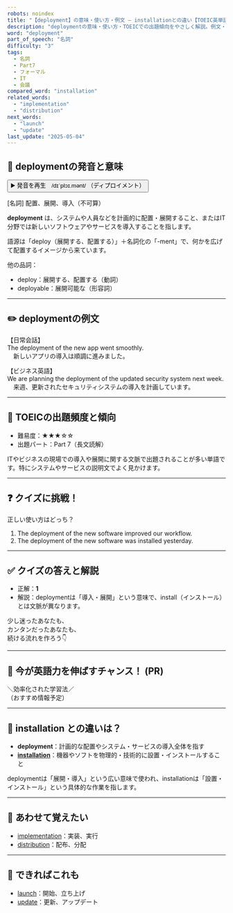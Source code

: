 ```yaml
---
robots: noindex
title: "【deployment】の意味・使い方・例文 ― installationとの違い【TOEIC英単語】"
description: "deploymentの意味・使い方・TOEICでの出題傾向をやさしく解説。例文・クイズ付きでinstallationとの違いもわかりやすく学べます。"
word: "deployment"
part_of_speech: "名詞"
difficulty: "3"
tags:
  - 名詞
  - Part7
  - フォーマル
  - IT
  - 会議
compared_word: "installation"
related_words:
  - "implementation"
  - "distribution"
next_words:
  - "launch"
  - "update"
last_update: "2025-05-04"
---
```


## 🔰 deploymentの発音と意味

<button class="play-audio" onclick="playTTS('deployment')">
  <span class="play-audio-main">
    ▶️ 発音を再生　/dɪˈplɔɪ.mənt/
  </span>
  <span class="play-audio-sub">
    （ディプロイメント）
  </span>
</button>

[名詞] 配置、展開、導入（不可算）

**deployment** は、システムや人員などを計画的に配置・展開すること、またはIT分野では新しいソフトウェアやサービスを導入することを指します。

語源は「deploy（展開する、配置する）」＋名詞化の「-ment」で、何かを広げて配置するイメージから来ています。

他の品詞：  
- deploy：展開する、配置する（動詞）
- deployable：展開可能な（形容詞）

---

## ✏️ deploymentの例文

【日常会話】  
The deployment of the new app went smoothly.  
　新しいアプリの導入は順調に進みました。

【ビジネス英語】  
We are planning the deployment of the updated security system next week.  
　来週、更新されたセキュリティシステムの導入を計画しています。

---

## 🎯 TOEICの出題頻度と傾向

- 難易度：★★★☆☆
- 出題パート：Part 7（長文読解）

ITやビジネスの現場での導入や展開に関する文脈で出題されることが多い単語です。特にシステムやサービスの説明文でよく見かけます。

---

## ❓ クイズに挑戦！

正しい使い方はどっち？

1. The deployment of the new software improved our workflow.  
2. The deployment of the new software was installed yesterday.

---

## ✅ クイズの答えと解説

- 正解：**1**
- 解説：deploymentは「導入・展開」という意味で、install（インストール）とは文脈が異なります。

少し迷ったあなたも、  
カンタンだったあなたも、  
続ける流れを作ろう👇️

---

## 🚀 今が英語力を伸ばすチャンス！ (PR)

<div class="info-center">
＼効率化された学習法／<br>  
（おすすめ情報予定）
</div>

---

## 🤔  installation との違いは？

- **deployment**：計画的な配置やシステム・サービスの導入全体を指す
- **[installation](/word/installation)**：機器やソフトを物理的・技術的に設置・インストールすること

deploymentは「展開・導入」という広い意味で使われ、installationは「設置・インストール」という具体的な作業を指します。

---

## 🧩 あわせて覚えたい

- [implementation](/word/implementation)：実装、実行
- [distribution](/word/distribution)：配布、分配

---

## 📖 できればこれも

- [launch](/word/launch)：開始、立ち上げ
- [update](/word/update)：更新、アップデート

<!-- cvid: aid26_bid40 -->
